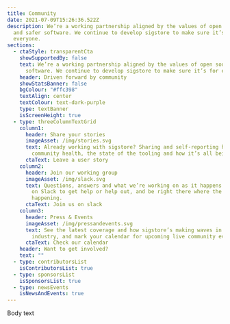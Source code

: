 ```yaml
---
title: Community
date: 2021-07-09T15:26:36.522Z
description: We’re a working partnership aligned by the values of open source
  and safer software. We continue to develop sigstore to make sure it’s for
  everyone.
sections:
  - ctaStyle: transparentCta
    showSupportedBy: false
    text: We’re a working partnership aligned by the values of open source and safer
      software. We continue to develop sigstore to make sure it’s for everyone.
    header: Driven forward by community
    showStatsBanner: false
    bgColour: "#ffc398"
    textAlign: center
    textColour: text-dark-purple
    type: textBanner
    isScreenHeight: true
  - type: threeColumnTextGrid
    column1:
      header: Share your stories
      imageAsset: /img/stories.svg
      text: Already working with sigstore? Sharing and self-reporting helps us track
        community health, the state of the tooling and how it’s all being used.
      ctaText: Leave a user story
    column2:
      header: Join our working group
      imageAsset: /img/slack.svg
      text: Questions, answers and what we’re working on as it happens. Come join us
        on Slack to get help or help out, and be right there where the action’s
        happening.
      ctaText: Join us on slack
    column3:
      header: Press & Events
      imageAsset: /img/pressandevents.svg
      text: See the latest coverage and how sigstore’s making waves in the wider
        industry, and mark your calendar for upcoming live community events.
      ctaText: Check our calendar
    header: Want to get involved?
    text: ""
  - type: contributorsList
    isContributorsList: true
  - type: sponsorsList
    isSponsorsList: true
  - type: newsEvents
    isNewsAndEvents: true
---
```

Body text